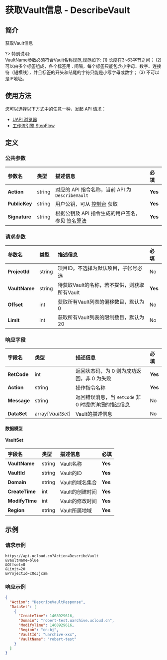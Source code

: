 # 获取Vault信息 - DescribeVault

## 简介

获取Vault信息

?> 特别说明:<br />VaultName参数必须符合Vault名称规范,规范如下: (1) 长度在3\~63字节之间； (2) 可以由多个标签组成，各个标签用 . 间隔，每个标签只能包含小字母、数字、连接符（短横线），并且标签的开头和结尾的字符只能是小写字母或数字； (3) 不可以是IP地址。




## 使用方法

您可以选择以下方式中的任意一种，发起 API 请求：
- [UAPI 浏览器](https://console.ucloud.cn/uapi/detail?id=DescribeVault)
- [工作流引擎 StepFlow](https://console.ucloud.cn/stepflow/manage/)


## 定义

### 公共参数

| 参数名 | 类型 | 描述信息 | 必填 |
|:---|:---|:---|:---|
| **Action**     | string  | 对应的 API 指令名称，当前 API 为 `DescribeVault`                        | **Yes** |
| **PublicKey**  | string  | 用户公钥，可从 [控制台](https://console.ucloud.cn/uapi/apikey) 获取                                             | **Yes** |
| **Signature**  | string  | 根据公钥及 API 指令生成的用户签名，参见 [签名算法](api/summary/signature.md)  | **Yes** |

### 请求参数

| 参数名 | 类型 | 描述信息 | 必填 |
|:---|:---|:---|:---|
| **ProjectId** | string | 项目ID。不选择为默认项目，子帐号必选 |No|
| **VaultName** | string | 待获取Vault的名称，若不提供，则获取所有Vault |**Yes**|
| **Offset** | int | 获取所有Vault列表的偏移数目，默认为0 |No|
| **Limit** | int | 获取所有Vault列表的限制数目，默认为20 |No|

### 响应字段

| 字段名 | 类型 | 描述信息 | 必填 |
|:---|:---|:---|:---|
| **RetCode** | int | 返回状态码，为 0 则为成功返回，非 0 为失败 |**Yes**|
| **Action** | string | 操作指令名称 |**Yes**|
| **Message** | string | 返回错误消息，当 `RetCode` 非 0 时提供详细的描述信息 |No|
| **DataSet** | array[[*VaultSet*](#VaultSet)] | Vault的描述信息 |No|

#### 数据模型


#### VaultSet

| 字段名 | 类型 | 描述信息 | 必填 |
|:---|:---|:---|:---|
| **VaultName** | string | Vault名称 |**Yes**|
| **VaultId** | string | Vault的ID |**Yes**|
| **Domain** | string | Vault的域名集合 |**Yes**|
| **CreateTime** | int | Vault的创建时间 |**Yes**|
| **ModifyTime** | int | Vault的修改时间 |**Yes**|
| **Region** | string | Vault所属地域 |**Yes**|

## 示例

### 请求示例
    
```
https://api.ucloud.cn?Action=DescribeVault
&VaultName=blue
&Offset=0
&Limit=20
&ProjectId=cOoJjcam
```

### 响应示例
    
```json
{
  "Action": "DescribeVaultResponse",
  "DataSet": [
    {
      "CreateTime": 1468929616,
      "Domain": "robert-test.uarchive.ucloud.cn",
      "ModifyTime": 1468929616,
      "Region": "cn-bj",
      "VaultId": "uarchive-xxx",
      "VaultName": "robert-test"
    }
  ]
}
```






